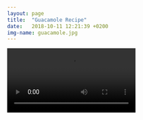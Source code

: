 ```yaml
---
layout: page
title:  "Guacamole Recipe"
date:   2018-10-11 12:21:39 +0200
img-name: guacamole.jpg
---
```


  <video controls>
  <source src="{{'/assets/video/guacamole_recipe.mp4' | relative_url}}" type="video/mp4">
    Your browser does not support the video tag.
</video>